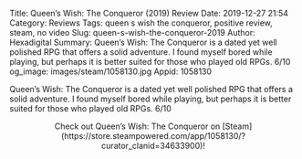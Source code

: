 Title: Queen’s Wish: The Conqueror (2019) Review
Date: 2019-12-27 21:54
Category: Reviews
Tags: queen s wish the conqueror, positive review, steam, no video
Slug: queen-s-wish-the-conqueror-2019
Author: Hexadigital
Summary: Queen’s Wish: The Conqueror is a dated yet well polished RPG that offers a solid adventure. I found myself bored while playing, but perhaps it is better suited for those who played old RPGs. 6/10
og_image: images/steam/1058130.jpg
Appid: 1058130

Queen’s Wish: The Conqueror is a dated yet well polished RPG that offers a solid adventure. I found myself bored while playing, but perhaps it is better suited for those who played old RPGs. 6/10

<center>Check out Queen’s Wish: The Conqueror on [Steam](https://store.steampowered.com/app/1058130/?curator_clanid=34633900)!</center>